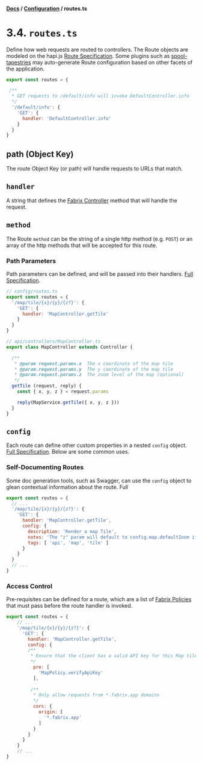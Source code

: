 #### [Docs](../index.md) / [Configuration](./index.md) / routes.ts

# 3.4. `routes.ts`

Define how web requests are routed to controllers. The Route objects are modeled on the hapi.js [Route Specification](https://hapijs.com/tutorials/routing). Some plugins such as [spool-tapestries](https://github.com/fabrix-app/spool-tapestries) may auto-generate Route configuration based on other facets of the application.

```js
export const routes = {

 /**
  * GET requests to /default/info will invoke DefaultController.info
  */
  '/default/info': {
    'GET': {
      handler: 'DefaultController.info'
    }
  }
}
```
## path (Object Key)

The route Object Key (or path) will handle requests to URLs that match.


## `handler`

A string that defines the [Fabrix Controller](../build/controller.md) method that will handle the request.

## `method`

The Route `method` can be the string of a single http method (e.g. `POST`) or an array of the http methods that will be accepted for this route.

### Path Parameters

Path parameters can be defined, and will be passed into their handlers. [Full Specification](https://hapijs.com/api#path-parameters).

```js
// config/routes.ts
export const routes = {
  '/map/tile/{x}/{y}/{z?}': {
    'GET': {
      handler: 'MapController.getTile'
    }
  }
}
```

```js
// api/controllers/MapController.ts
export class MapController extends Controller {

  /**
   * @param request.params.x  The x coordinate of the map tile
   * @param.request.params.y  The y coordinate of the map tile
   * @param.request.params.z  The zoom level of the map (optional)
   */
  getTile (request, reply) {
    const { x, y, z } = request.params

    reply(MapService.getTile({ x, y, z }))
  }
}
```

## `config`

Each route can define other custom properties in a nested `config` object. [Full Specification](https://hapijs.com/api#route-options). Below are some common uses.

### Self-Documenting Routes

Some doc generation tools, such as Swagger, can use the `config` object to glean contextual information about the route. Full


```js
export const routes = {
  // ...
  '/map/tile/{x}/{y}/{z?}': {
    'GET': {
      handler: 'MapController.getTile',
      config: {
        description: 'Render a map Tile',
        notes: 'The "z" param will default to config.map.defaultZoom if not given',
        tags: [ 'api', 'map', 'tile' ]
      }
    }
  }
  // ...
}
```

### Access Control

Pre-requisites can be defined for a route, which are a list of [Fabrix Policies](../build/policy.md) that must pass before the route handler is invoked.

```js
export const routes = {
    // ...
    '/map/tile/{x}/{y}/{z?}': {
      'GET': {
        handler: 'MapController.getTile',
        config: {
        /**
         * Ensure that the client has a valid API key for this Map tile request
         */
          pre: [
            'MapPolicy.verifyApiKey'
          ],
    
         /**
          * Only allow requests from *.fabrix.app domains
          */
          cors: {
            origin: [
              '*.fabrix.app'
            ]
          }
        }
      } 
    }
    // ...
}
```
